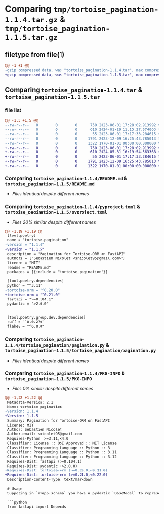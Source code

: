 # Comparing `tmp/tortoise_pagination-1.1.4.tar.gz` & `tmp/tortoise_pagination-1.1.5.tar.gz`

## filetype from file(1)

```diff
@@ -1 +1 @@
-gzip compressed data, was "tortoise_pagination-1.1.4.tar", max compression
+gzip compressed data, was "tortoise_pagination-1.1.5.tar", max compression
```

## Comparing `tortoise_pagination-1.1.4.tar` & `tortoise_pagination-1.1.5.tar`

### file list

```diff
@@ -1,5 +1,5 @@
--rw-r--r--   0        0        0      750 2023-06-01 17:28:02.913992 tortoise_pagination-1.1.4/README.md
--rw-r--r--   0        0        0      610 2024-01-29 11:15:27.874863 tortoise_pagination-1.1.4/pyproject.toml
--rw-r--r--   0        0        0       55 2023-06-01 17:17:33.284615 tortoise_pagination-1.1.4/tortoise_pagination/__init__.py
--rw-r--r--   0        0        0     1791 2023-12-09 16:25:43.785013 tortoise_pagination-1.1.4/tortoise_pagination/pagination.py
--rw-r--r--   0        0        0     1322 1970-01-01 00:00:00.000000 tortoise_pagination-1.1.4/PKG-INFO
+-rw-r--r--   0        0        0      750 2023-06-01 17:28:02.913992 tortoise_pagination-1.1.5/README.md
+-rw-r--r--   0        0        0      610 2024-05-31 16:19:54.563368 tortoise_pagination-1.1.5/pyproject.toml
+-rw-r--r--   0        0        0       55 2023-06-01 17:17:33.284615 tortoise_pagination-1.1.5/tortoise_pagination/__init__.py
+-rw-r--r--   0        0        0     1791 2023-12-09 16:25:43.785013 tortoise_pagination-1.1.5/tortoise_pagination/pagination.py
+-rw-r--r--   0        0        0     1322 1970-01-01 00:00:00.000000 tortoise_pagination-1.1.5/PKG-INFO
```

### Comparing `tortoise_pagination-1.1.4/README.md` & `tortoise_pagination-1.1.5/README.md`

 * *Files identical despite different names*

### Comparing `tortoise_pagination-1.1.4/pyproject.toml` & `tortoise_pagination-1.1.5/pyproject.toml`

 * *Files 20% similar despite different names*

```diff
@@ -1,19 +1,19 @@
 [tool.poetry]
 name = "tortoise-pagination"
-version = "1.1.4"
+version = "1.1.5"
 description = "Pagination for Tortoise-ORM on FastAPI"
 authors = ["Sebastien Nicolet <snicolet95@gmail.com>"]
 license = "MIT"
 readme = "README.md"
 packages = [{include = "tortoise_pagination"}]
 
 [tool.poetry.dependencies]
 python = "^3.11"
-tortoise-orm = "^0.20.0"
+tortoise-orm = "^0.21.0"
 fastapi = ">=0.104.1"
 pydantic = ">2.0.0"
 
 
 [tool.poetry.group.dev.dependencies]
 ruff = "^0.0.270"
 flake8 = "^6.0.0"
```

### Comparing `tortoise_pagination-1.1.4/tortoise_pagination/pagination.py` & `tortoise_pagination-1.1.5/tortoise_pagination/pagination.py`

 * *Files identical despite different names*

### Comparing `tortoise_pagination-1.1.4/PKG-INFO` & `tortoise_pagination-1.1.5/PKG-INFO`

 * *Files 0% similar despite different names*

```diff
@@ -1,22 +1,22 @@
 Metadata-Version: 2.1
 Name: tortoise-pagination
-Version: 1.1.4
+Version: 1.1.5
 Summary: Pagination for Tortoise-ORM on FastAPI
 License: MIT
 Author: Sebastien Nicolet
 Author-email: snicolet95@gmail.com
 Requires-Python: >=3.11,<4.0
 Classifier: License :: OSI Approved :: MIT License
 Classifier: Programming Language :: Python :: 3
 Classifier: Programming Language :: Python :: 3.11
 Classifier: Programming Language :: Python :: 3.12
 Requires-Dist: fastapi (>=0.104.1)
 Requires-Dist: pydantic (>2.0.0)
-Requires-Dist: tortoise-orm (>=0.20.0,<0.21.0)
+Requires-Dist: tortoise-orm (>=0.21.0,<0.22.0)
 Description-Content-Type: text/markdown
 
 # Usage
 Supposing in `myapp.schema` you have a pydantic `BaseModel` to represent your model
 
 ```python
 from fastapi import Depends
```

